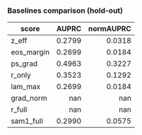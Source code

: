### Baselines comparison (hold-out)

| score | AUPRC | normAUPRC |
|---|---:|---:|
| z_eff | 0.2799 | 0.0318 |
| eos_margin | 0.2699 | 0.0184 |
| ps_grad | 0.4963 | 0.3227 |
| r_only | 0.3523 | 0.1292 |
| lam_max | 0.2699 | 0.0184 |
| grad_norm | nan | nan |
| r_full | nan | nan |
| sam1_full | 0.2990 | 0.0575 |